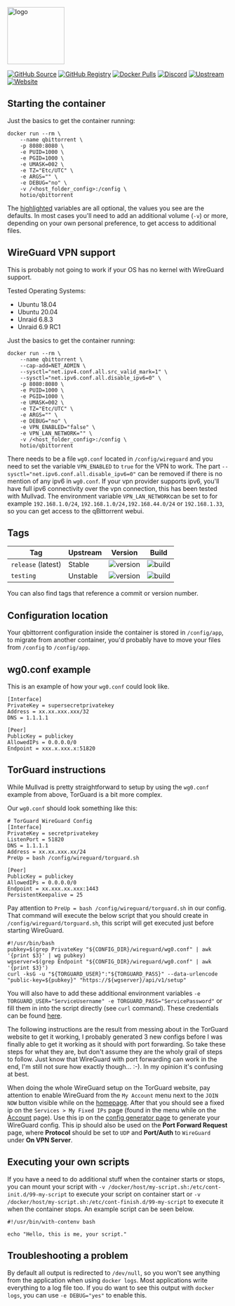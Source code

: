 [<img src="https://hotio.dev/img/qbittorrent.png" alt="logo" height="130" width="130">](https://github.com/qbittorrent/qbittorrent)

[![GitHub Source](https://img.shields.io/badge/github-source-ffb64c?style=flat-square&logo=github&logoColor=white&labelColor=757575)](https://github.com/hotio/qbittorrent)
[![GitHub Registry](https://img.shields.io/badge/github-registry-ffb64c?style=flat-square&logo=github&logoColor=white&labelColor=757575)](https://github.com/orgs/hotio/packages/container/package/qbittorrent)
[![Docker Pulls](https://img.shields.io/docker/pulls/hotio/qbittorrent?color=ffb64c&style=flat-square&label=pulls&logo=docker&logoColor=white&labelColor=757575)](https://hub.docker.com/r/hotio/qbittorrent)
[![Discord](https://img.shields.io/discord/610068305893523457?style=flat-square&color=ffb64c&label=discord&logo=discord&logoColor=white&labelColor=757575)](https://hotio.dev/discord)
[![Upstream](https://img.shields.io/badge/upstream-project-ffb64c?style=flat-square&labelColor=757575)](https://github.com/qbittorrent/qbittorrent)
[![Website](https://img.shields.io/badge/website-hotio.dev-ffb64c?style=flat-square&labelColor=757575)](https://hotio.dev/containers/qbittorrent)

## Starting the container

Just the basics to get the container running:

```shell hl_lines="4 5 6 7 8 9"
docker run --rm \
    --name qbittorrent \
    -p 8080:8080 \
    -e PUID=1000 \
    -e PGID=1000 \
    -e UMASK=002 \
    -e TZ="Etc/UTC" \
    -e ARGS="" \
    -e DEBUG="no" \
    -v /<host_folder_config>:/config \
    hotio/qbittorrent
```

The [highlighted](https://hotio.dev/containers/qbittorrent) variables are all optional, the values you see are the defaults. In most cases you'll need to add an additional volume (`-v`) or more, depending on your own personal preference, to get access to additional files.

## WireGuard VPN support

This is probably not going to work if your OS has no kernel with WireGuard support.

Tested Operating Systems:

* Ubuntu 18.04
* Ubuntu 20.04
* Unraid 6.8.3
* Unraid 6.9 RC1

Just the basics to get the container running:

```shell hl_lines="7 8 9 10 11 12 13 14"
docker run --rm \
    --name qbittorrent \
    --cap-add=NET_ADMIN \
    --sysctl="net.ipv4.conf.all.src_valid_mark=1" \
    --sysctl="net.ipv6.conf.all.disable_ipv6=0" \
    -p 8080:8080 \
    -e PUID=1000 \
    -e PGID=1000 \
    -e UMASK=002 \
    -e TZ="Etc/UTC" \
    -e ARGS="" \
    -e DEBUG="no" \
    -e VPN_ENABLED="false" \
    -e VPN_LAN_NETWORK="" \
    -v /<host_folder_config>:/config \
    hotio/qbittorrent
```

There needs to be a file `wg0.conf` located in `/config/wireguard` and you need to set the variable `VPN_ENABLED` to `true` for the VPN to work. The part `--sysctl="net.ipv6.conf.all.disable_ipv6=0"` can be removed if there is no mention of any ipv6 in `wg0.conf`. If your vpn provider supports ipv6, you'll have full ipv6 connectivity over the vpn connection, this has been tested with Mullvad. The environment variable `VPN_LAN_NETWORK`can be set to for example `192.168.1.0/24`, `192.168.1.0/24,192.168.44.0/24` or `192.168.1.33`, so you can get access to the qBittorrent webui.

## Tags

| Tag                | Upstream                | Version | Build |
| -------------------|-------------------------|---------|-------|
| `release` (latest) | Stable                  | ![version](https://img.shields.io/badge/dynamic/json?color=f5f5f5&style=flat-square&label=&query=%24.version&url=https%3A%2F%2Fraw.githubusercontent.com%2Fhotio%2Fqbittorrent%2Frelease%2FVERSION.json) | ![build](https://img.shields.io/github/workflow/status/hotio/qbittorrent/build/release?style=flat-square&label=) |
| `testing`          | Unstable                | ![version](https://img.shields.io/badge/dynamic/json?color=f5f5f5&style=flat-square&label=&query=%24.version&url=https%3A%2F%2Fraw.githubusercontent.com%2Fhotio%2Fqbittorrent%2Ftesting%2FVERSION.json) | ![build](https://img.shields.io/github/workflow/status/hotio/qbittorrent/build/testing?style=flat-square&label=) |

You can also find tags that reference a commit or version number.

## Configuration location

Your qbittorrent configuration inside the container is stored in `/config/app`, to migrate from another container, you'd probably have to move your files from `/config` to `/config/app`.

## wg0.conf example

This is an example of how your `wg0.conf` could look like.

```text
[Interface]
PrivateKey = supersecretprivatekey
Address = xx.xx.xxx.xxx/32
DNS = 1.1.1.1

[Peer]
PublicKey = publickey
AllowedIPs = 0.0.0.0/0
Endpoint = xxx.x.xxx.x:51820
```

## TorGuard instructions

While Mullvad is pretty straightforward to setup by using the `wg0.conf` example from above, TorGuard is a bit more complex.

Our `wg0.conf` should look something like this:

```text
# TorGuard WireGuard Config
[Interface]
PrivateKey = secretprivatekey
ListenPort = 51820
DNS = 1.1.1.1
Address = xx.xx.xxx.xx/24
PreUp = bash /config/wireguard/torguard.sh

[Peer]
PublicKey = publickey
AllowedIPs = 0.0.0.0/0
Endpoint = xx.xxx.xx.xxx:1443
PersistentKeepalive = 25
```

Pay attention to `PreUp = bash /config/wireguard/torguard.sh` in our config. That command will execute the below script that you should create in `/config/wireguard/torguard.sh`, this script will get executed just before starting WireGuard.

```shell
#!/usr/bin/bash
pubkey=$(grep PrivateKey "${CONFIG_DIR}/wireguard/wg0.conf" | awk '{print $3}' | wg pubkey)
wgserver=$(grep Endpoint "${CONFIG_DIR}/wireguard/wg0.conf" | awk '{print $3}')
curl -ksG -u "${TORGUARD_USER}":"${TORGUARD_PASS}" --data-urlencode "public-key=${pubkey}" "https://${wgserver}/api/v1/setup"
```

You will also have to add these additional environment variables `-e TORGUARD_USER="ServiceUsername" -e TORGUARD_PASS="ServicePassword"` or fill them in into the script directly (see `curl` command). These credentials can be found [here](https://torguard.net/clientarea.php?action=changepw).

The following instructions are the result from messing about in the TorGuard website to get it working, I probably generated 3 new configs before I was finally able to get it working as it should with port forwarding. So take these steps for what they are, but don't assume they are the wholy grail of steps to follow. Just know that WireGuard with port forwarding can work in the end, I'm still not sure how exactly though... :-). In my opinion it's confusing at best.

When doing the whole WireGuard setup on the TorGuard website, pay attention to enable WireGuard from the `My Account` menu next to the `JOIN NOW` button visible while on the [homepage](https://torguard.net). After that you should see a fixed ip on the `Services > My Fixed IPs` page (found in the menu while on the [Account](https://torguard.net/clientarea.php) page). Use this ip on the [config generator page](https://torguard.net/tgconf.php?action=vpn-openvpnconfig) to generate your WireGuard config. This ip should also be used on the **Port Forward Request** page, where **Protocol** should be set to `UDP` and **Port/Auth** to `WireGuard` under **On VPN Server**.

## Executing your own scripts

If you have a need to do additional stuff when the container starts or stops, you can mount your script with `-v /docker/host/my-script.sh:/etc/cont-init.d/99-my-script` to execute your script on container start or `-v /docker/host/my-script.sh:/etc/cont-finish.d/99-my-script` to execute it when the container stops. An example script can be seen below.

```shell
#!/usr/bin/with-contenv bash

echo "Hello, this is me, your script."
```

## Troubleshooting a problem

By default all output is redirected to `/dev/null`, so you won't see anything from the application when using `docker logs`. Most applications write everything to a log file too. If you do want to see this output with `docker logs`, you can use `-e DEBUG="yes"` to enable this.
